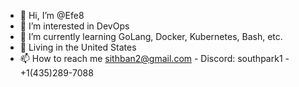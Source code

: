- 👋 Hi, I’m @Efe8
- 👀 I’m interested in DevOps
- 🌱 I’m currently learning GoLang, Docker, Kubernetes, Bash, etc.
- 📍 Living in the United States
- 📫 How to reach me sithban2@gmail.com - Discord: southpark1 - +1(435)289-7088

<!---
EfeKaya1/EfeKaya1 is a ✨ special ✨ repository because its `README.md` (this file) appears on your GitHub profile.
You can click the Preview link to take a look at your changes.
--->
